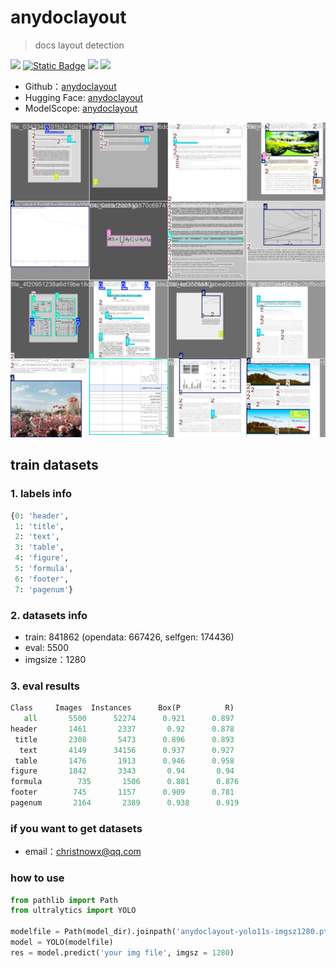 # anydoclayout
> docs layout detection

<a href="https://huggingface.co/anyforge/anydoclayout" target="_blank"><img src="https://img.shields.io/badge/%F0%9F%A4%97-HuggingFace-blue"></a>
<a href="https://www.modelscope.cn/models/anyforge/anydoclayout" target="_blank"><img alt="Static Badge" src="https://img.shields.io/badge/%E9%AD%94%E6%90%AD-ModelScope-blue"></a>
<a href=""><img src="https://img.shields.io/badge/Python->=3.6-aff.svg"></a>
<a href=""><img src="https://img.shields.io/badge/OS-Linux%2C%20Win%2C%20Mac-pink.svg"></a>

- Github：[anydoclayout](https://github.com/anyforge/anydoclayout)
- Hugging Face: [anydoclayout](https://huggingface.co/anyforge/anydoclayout)
- ModelScope: [anydoclayout](https://www.modelscope.cn/models/anyforge/anydoclayout)


![](./yolo11s-vis1.jpg)

## train datasets

### 1. labels info
```python
{0: 'header',
 1: 'title',
 2: 'text',
 3: 'table',
 4: 'figure',
 5: 'formula',
 6: 'footer',
 7: 'pagenum'}
```

### 2. datasets info

- train: 841862 (opendata: 667426, selfgen: 174436)
- eval: 5500
- imgsize：1280

### 3. eval results
```python
Class     Images  Instances      Box(P          R)
   all       5500      52274      0.921      0.897
header       1461       2337       0.92      0.878
 title       2308       5473      0.896      0.893 
  text       4149      34156      0.937      0.927
 table       1476       1913      0.946      0.958
figure       1842       3343       0.94       0.94
formula        735       1506      0.881      0.876
footer        745       1157      0.909      0.781
pagenum       2164       2389      0.938      0.919

```

### if you want to get datasets
- email：christnowx@qq.com


### how to use

```python
from pathlib import Path
from ultralytics import YOLO

modelfile = Path(model_dir).joinpath('anydoclayout-yolo11s-imgsz1280.pt')
model = YOLO(modelfile)
res = model.predict('your img file', imgsz = 1280)

```

